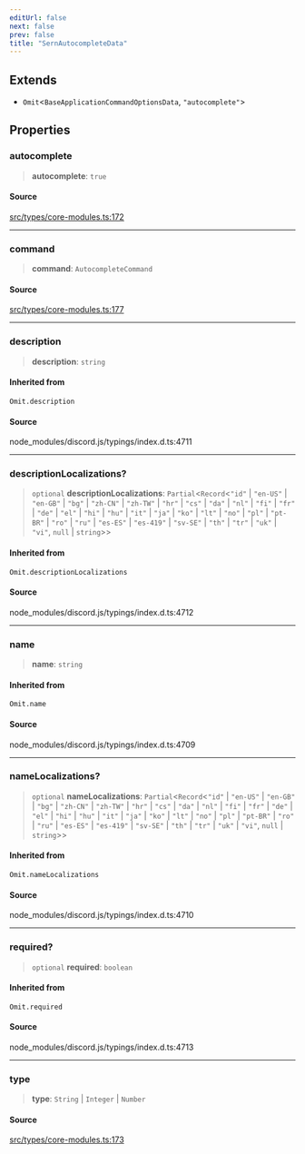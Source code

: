 ```yaml
---
editUrl: false
next: false
prev: false
title: "SernAutocompleteData"
---
```


## Extends

- `Omit`\<`BaseApplicationCommandOptionsData`, `"autocomplete"`\>

## Properties

### autocomplete

> **autocomplete**: `true`

#### Source

[src/types/core-modules.ts:172](https://github.com/sern-handler/handler/blob/04c4625bfa2f746935f4a8cee62b77cdffd86684/src/types/core-modules.ts#L172)

***

### command

> **command**: `AutocompleteCommand`

#### Source

[src/types/core-modules.ts:177](https://github.com/sern-handler/handler/blob/04c4625bfa2f746935f4a8cee62b77cdffd86684/src/types/core-modules.ts#L177)

***

### description

> **description**: `string`

#### Inherited from

`Omit.description`

#### Source

node\_modules/discord.js/typings/index.d.ts:4711

***

### descriptionLocalizations?

> `optional` **descriptionLocalizations**: `Partial`\<`Record`\<`"id"` \| `"en-US"` \| `"en-GB"` \| `"bg"` \| `"zh-CN"` \| `"zh-TW"` \| `"hr"` \| `"cs"` \| `"da"` \| `"nl"` \| `"fi"` \| `"fr"` \| `"de"` \| `"el"` \| `"hi"` \| `"hu"` \| `"it"` \| `"ja"` \| `"ko"` \| `"lt"` \| `"no"` \| `"pl"` \| `"pt-BR"` \| `"ro"` \| `"ru"` \| `"es-ES"` \| `"es-419"` \| `"sv-SE"` \| `"th"` \| `"tr"` \| `"uk"` \| `"vi"`, `null` \| `string`\>\>

#### Inherited from

`Omit.descriptionLocalizations`

#### Source

node\_modules/discord.js/typings/index.d.ts:4712

***

### name

> **name**: `string`

#### Inherited from

`Omit.name`

#### Source

node\_modules/discord.js/typings/index.d.ts:4709

***

### nameLocalizations?

> `optional` **nameLocalizations**: `Partial`\<`Record`\<`"id"` \| `"en-US"` \| `"en-GB"` \| `"bg"` \| `"zh-CN"` \| `"zh-TW"` \| `"hr"` \| `"cs"` \| `"da"` \| `"nl"` \| `"fi"` \| `"fr"` \| `"de"` \| `"el"` \| `"hi"` \| `"hu"` \| `"it"` \| `"ja"` \| `"ko"` \| `"lt"` \| `"no"` \| `"pl"` \| `"pt-BR"` \| `"ro"` \| `"ru"` \| `"es-ES"` \| `"es-419"` \| `"sv-SE"` \| `"th"` \| `"tr"` \| `"uk"` \| `"vi"`, `null` \| `string`\>\>

#### Inherited from

`Omit.nameLocalizations`

#### Source

node\_modules/discord.js/typings/index.d.ts:4710

***

### required?

> `optional` **required**: `boolean`

#### Inherited from

`Omit.required`

#### Source

node\_modules/discord.js/typings/index.d.ts:4713

***

### type

> **type**: `String` \| `Integer` \| `Number`

#### Source

[src/types/core-modules.ts:173](https://github.com/sern-handler/handler/blob/04c4625bfa2f746935f4a8cee62b77cdffd86684/src/types/core-modules.ts#L173)
